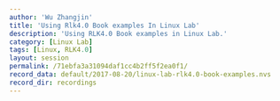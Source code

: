 ```yaml
---
author: 'Wu Zhangjin'
title: 'Using Rlk4.0 Book examples In Linux Lab'
description: 'Using RLK4.0 Book examples in Linux Lab.'
category: [Linux Lab]
tags: [Linux, RLK4.0]
layout: session
permalink: /71ebfa3a31094daf1cc4b2ff5f2ea0f1/
record_data: default/2017-08-20/linux-lab-rlk4.0-book-examples.nvs
record_dir: recordings
---
```

